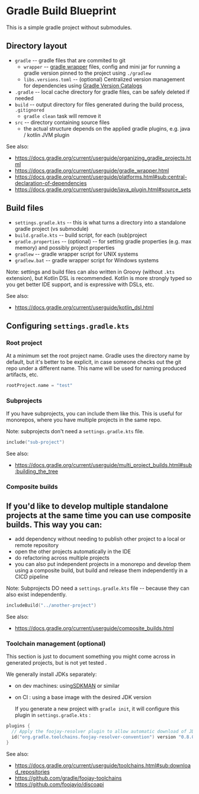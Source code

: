 # Gradle Build Blueprint

This is a simple gradle project without submodules.

## Directory layout

- `gradle` -- gradle files that are commited to git
  - `wrapper` -- [gradle wrapper](https://docs.gradle.org/current/userguide/gradle_wrapper.html)
    files, config and mini jar for running a gradle version pinned to the project
    using `./gradlew`
  - `libs.versions.toml` -- (optional) Centralized version management for dependencies
    using [Gradle Version Catalogs](https://docs.gradle.org/current/userguide/platforms.html#sub:central-declaration-of-dependencies)
- `.gradle` -- local cache directory for gradle files, can be safely deleted if needed
- `build` -- output directory for files generated during the build process, `.gitignored`
  - `gradle clean` task will remove it
- `src` -- directory containing source files
  - the actual structure depends on the applied gradle plugins, e.g. java / kotlin JVM plugin

See also:
- https://docs.gradle.org/current/userguide/organizing_gradle_projects.html
- https://docs.gradle.org/current/userguide/gradle_wrapper.html
- https://docs.gradle.org/current/userguide/platforms.html#sub:central-declaration-of-dependencies
- https://docs.gradle.org/current/userguide/java_plugin.html#source_sets

## Build files

- `settings.gradle.kts` -- this is what turns a directory into a standalone gradle project (vs
  submodule)
- `build.gradle.kts` -- build script, for each (sub)project
- `gradle.properties` -- (optional) -- for setting gradle properties (e.g. max memory) and possibly
  project properties
- `gradlew` -- gradle wrapper script for UNIX systems
- `gradlew.bat` -- gradle wrapper script for Windows systems

Note: settings and build files can also written in Groovy (without `.kts` extension), but Kotlin DSL
is recommended. Kotlin is more strongly typed so you get better IDE support,
and is expressive with DSLs, etc.

See also:

- https://docs.gradle.org/current/userguide/kotlin_dsl.html

## Configuring `settings.gradle.kts`

### Root project

At a minimum set the root project name. Gradle uses the directory name by default, but it's better
to be explicit, in case someone checks out the git repo under a different name.
This name will be used for naming produced artifacts, etc.

```kotlin
rootProject.name = "test"
```

### Subprojects

If you have subprojects, you can include them like this. This is useful for monorepos, where you
have multiple projects in the same repo.

Note: subprojects don't need a `settings.gradle.kts` file.

```kotlin
include("sub-project")
```

See also:

- https://docs.gradle.org/current/userguide/multi_project_builds.html#sub:building_the_tree

### Composite builds

If you'd like to develop multiple standalone projects at the same time you can use composite builds.
This way you can:
-
- add dependency without needing to publish other project to a local or remote repository
- open the other projects automatically in the IDE
- do refactoring across multiple projects
- you can also put independent projects in a monorepo and develop them using a composite build, but
  build and release them independently in a CICD pipeline

Note:  Subprojects DO need a `settings.gradle.kts` file -- because they can also exist
independently.

```kotlin
includeBuild("../another-project")
```

See also:
- https://docs.gradle.org/current/userguide/composite_builds.html

### Toolchain management (optional)

This section is just to document something you might come across in generated projects, but is not
yet tested .

We generally install JDKs separately:
- on dev machines: using[SDKMAN](https://sdkman.io/) or similar
- on CI : using a base image with the desired JDK version

    If you generate a new project with `gradle init`, it will configure this plugin in `settings.gradle.kts` :

```kotlin
plugins {
  // Apply the foojay-resolver plugin to allow automatic download of JDKs
  id("org.gradle.toolchains.foojay-resolver-convention") version "0.8.0"
}
```

See also:
- https://docs.gradle.org/current/userguide/toolchains.html#sub:download_repositories
- https://github.com/gradle/foojay-toolchains
- https://github.com/foojayio/discoapi
